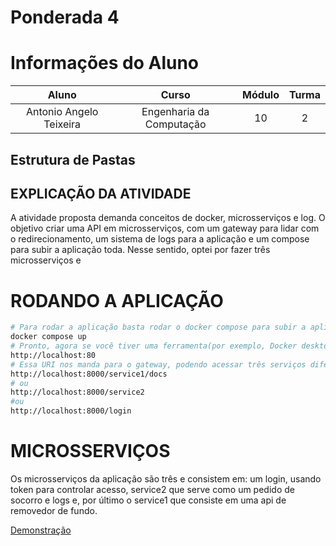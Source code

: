 # Ponderada 4

# Informações do Aluno  
Aluno | Curso | Módulo | Turma
:---: | :---: | :---: | :---:
Antonio Angelo Teixeira | Engenharia da Computação | 10 | 2

## Estrutura de Pastas

## EXPLICAÇÃO DA ATIVIDADE

A atividade proposta demanda conceitos de docker, microsserviços e log. O objetivo criar uma API em microsserviços, com um gateway para lidar com o redirecionamento, um sistema de logs para a aplicação e um compose para subir a aplicação toda. Nesse sentido, optei por fazer três microsserviços e 


# RODANDO A APLICAÇÃO

```bash
# Para rodar a aplicação basta rodar o docker compose para subir a aplicação, da seguinte forma:
docker compose up
# Pronto, agora se você tiver uma ferramenta(por exemplo, Docker desktop) pode ver o container criado e acessá-lo em:
http://localhost:80
# Essa URI nos manda para o gateway, podendo acessar três serviços diferentes bastando adicionar:
http://localhost:8000/service1/docs
# ou 
http://localhost:8000/service2
#ou
http://localhost:8000/login
```

# MICROSSERVIÇOS
Os microsserviços da aplicação são três e consistem em: um login, usando token para controlar acesso, service2 que serve como um pedido de socorro e logs e, por último o service1 que consiste em uma api de removedor de fundo.


[Demonstração](https://drive.google.com/file/d/1otx8CijPy9iEKKFyEFPoFtBA-Mw8uZyD/view?usp=sharing)




